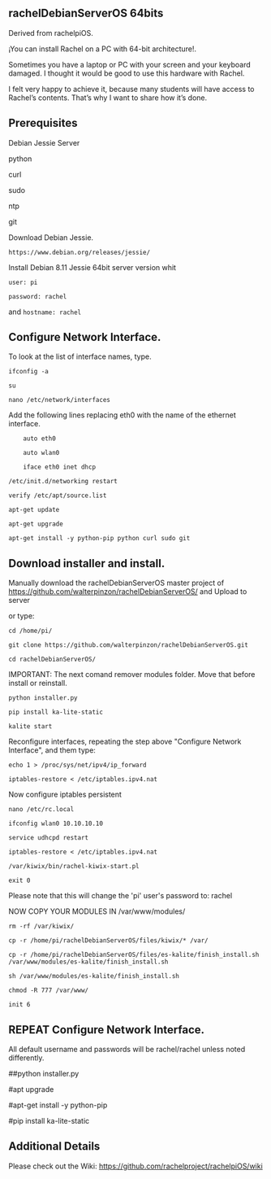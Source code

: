 rachelDebianServerOS 64bits
---------------

Derived from rachelpiOS.

¡You can install Rachel on a PC with 64-bit architecture!.

Sometimes you have a laptop or PC with your screen and your keyboard damaged. I thought it would be good to use this hardware with Rachel.

I felt very happy to achieve it, because many students will have access to Rachel’s contents. That’s why I want to share how it’s done.


Prerequisites
---------------
Debian Jessie Server

python

curl

sudo

ntp

git


Download Debian Jessie.

`https://www.debian.org/releases/jessie/`

Install Debian 8.11 Jessie 64bit server version whit 

`user: pi`

`password: rachel`

and `hostname: rachel`

Configure Network Interface.
---------------
To look at the list of interface names, type.

`ifconfig -a`

`su`


`nano /etc/network/interfaces`

Add the following lines replacing eth0 with the name of the ethernet interface.

`    auto eth0`

`    auto wlan0`

`    iface eth0 inet dhcp`

`/etc/init.d/networking restart`

`verify /etc/apt/source.list`

`apt-get update`

`apt-get upgrade`

`apt-get install -y python-pip python curl sudo git`

Download installer and install.
---------------

Manually download the rachelDebianServerOS master project of https://github.com/walterpinzon/rachelDebianServerOS/ and Upload to server

or type:

`cd /home/pi/`

`git clone https://github.com/walterpinzon/rachelDebianServerOS.git`

`cd rachelDebianServerOS/`

IMPORTANT: The next comand remover modules folder. Move that before install or reinstall.

`python installer.py`

`pip install ka-lite-static`
 
`kalite start`



Reconfigure interfaces, repeating the step above "Configure Network Interface", and them type:

`echo 1 > /proc/sys/net/ipv4/ip_forward`

`iptables-restore < /etc/iptables.ipv4.nat`

Now configure iptables persistent

`nano /etc/rc.local`

`ifconfig wlan0 10.10.10.10`

`service udhcpd restart`

`iptables-restore < /etc/iptables.ipv4.nat`

`/var/kiwix/bin/rachel-kiwix-start.pl`


`exit 0`

Please note that this will change the 'pi' user's password to: rachel


NOW COPY YOUR MODULES IN /var/www/modules/

`rm -rf /var/kiwix/`

`cp -r /home/pi/rachelDebianServerOS/files/kiwix/* /var/`

`cp -r /home/pi/rachelDebianServerOS/files/es-kalite/finish_install.sh
 /var/www/modules/es-kalite/finish_install.sh  `

`sh /var/www/modules/es-kalite/finish_install.sh  `

`chmod -R 777 /var/www/`

`init 6`

REPEAT Configure Network Interface.
---------------

All default username and passwords will be rachel/rachel unless noted differently.




##python installer.py

#apt upgrade

#apt-get install -y python-pip

#pip install ka-lite-static






Additional Details
---------------
Please check out the Wiki: https://github.com/rachelproject/rachelpiOS/wiki

